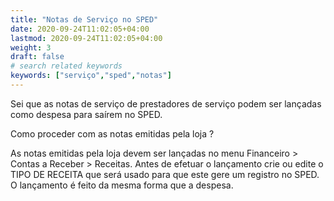 ```yaml
---
title: "Notas de Serviço no SPED"
date: 2020-09-24T11:02:05+04:00
lastmod: 2020-09-24T11:02:05+04:00
weight: 3
draft: false
# search related keywords
keywords: ["serviço","sped","notas"]
---
```


Sei que as notas de serviço de prestadores de serviço podem ser lançadas como despesa para saírem no SPED.

Como proceder com as notas emitidas pela loja ?

As notas emitidas pela loja devem ser lançadas no menu Financeiro > Contas a Receber > Receitas. Antes de efetuar o lançamento crie ou edite o TIPO DE RECEITA que será usado para que este gere um registro no SPED. O lançamento é feito da mesma forma que a despesa.
